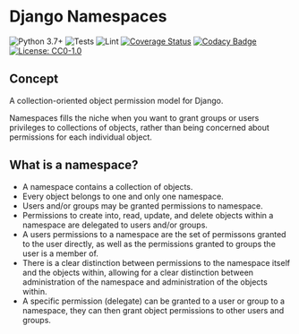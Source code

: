 # Django Namespaces

![Python 3.7+](https://img.shields.io/badge/python-3.7+-blue.svg)
![Tests](https://github.com/terjekv/hubuum/actions/workflows/tox.yml/badge.svg)
![Lint](https://github.com/terjekv/hubuum/actions/workflows/lint.yml/badge.svg)
[![Coverage Status](https://coveralls.io/repos/github/terjekv/django_namespace_permissions/badge.svg?branch=main)](https://coveralls.io/github/terjekv/django_namespace_permissions?branch=main)
[![Codacy Badge](https://app.codacy.com/project/badge/Grade/35503ba680e246ccb1f059d3646be7d0)](https://app.codacy.com/gh/terjekv/django_namespace_permissions/dashboard?utm_source=gh&utm_medium=referral&utm_content=&utm_campaign=Badge_grade)
[![License: CC0-1.0](https://img.shields.io/badge/License-CC0_1.0-lightgrey.svg)](http://creativecommons.org/publicdomain/zero/1.0/)

## Concept

A collection-oriented object permission model for Django.

Namespaces fills the niche when you want to grant groups or users privileges to collections of objects, rather than being concerned about permissions for each individual object.

## What is a namespace?

- A namespace contains a collection of objects.
- Every object belongs to one and only one namespace.
- Users and/or groups may be granted permissions to namespace.
- Permissions to create into, read, update, and delete objects within a namespace are delegated to users and/or groups.
- A users permissions to a namespace are the set of permissons granted to the user directly, as well as the permissions granted to groups the user is a member of.
- There is a clear distinction between permissions to the namespace itself and the objects within, allowing for a clear distinction between administration of the namespace and administration of the objects within.
- A specific permission (delegate) can be granted to a user or group to a namespace, they can then grant object permissions to other users and groups.
